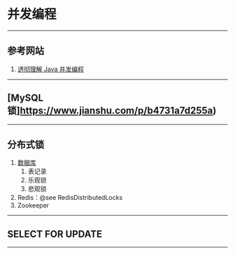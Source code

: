 # 并发编程
  
---
## 参考网站
1. [透彻理解 Java 并发编程](https://segmentfault.com/blog/ressmix_multithread)
---
## [MySQL 锁]https://www.jianshu.com/p/b4731a7d255a) 

---
## 分布式锁
1. [数据库](https://honeypps.com/architect/distribute-lock-based-on-database/)
    1. 表记录
    2. 乐观锁
    3. 悲观锁
2. Redis：@see RedisDistributedLocks
3. Zookeeper
---
## SELECT FOR UPDATE

---